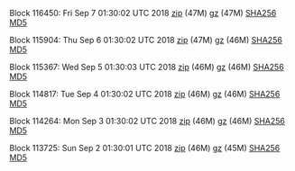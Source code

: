 Block 116450: Fri Sep  7 01:30:02 UTC 2018 [zip](https://files.01coin.io/mainnet/2018-09-07/bootstrap.dat.zip) (47M) [gz](https://files.01coin.io/mainnet/2018-09-07/bootstrap.dat.tar.gz) (47M) [SHA256](https://files.01coin.io/mainnet/2018-09-07/sha256.txt) [MD5](https://files.01coin.io/mainnet/2018-09-07/md5.txt)

Block 115904: Thu Sep  6 01:30:02 UTC 2018 [zip](https://files.01coin.io/mainnet/2018-09-06/bootstrap.dat.zip) (47M) [gz](https://files.01coin.io/mainnet/2018-09-06/bootstrap.dat.tar.gz) (46M) [SHA256](https://files.01coin.io/mainnet/2018-09-06/sha256.txt) [MD5](https://files.01coin.io/mainnet/2018-09-06/md5.txt)

Block 115367: Wed Sep  5 01:30:03 UTC 2018 [zip](https://files.01coin.io/mainnet/2018-09-05/bootstrap.dat.zip) (46M) [gz](https://files.01coin.io/mainnet/2018-09-05/bootstrap.dat.tar.gz) (46M) [SHA256](https://files.01coin.io/mainnet/2018-09-05/sha256.txt) [MD5](https://files.01coin.io/mainnet/2018-09-05/md5.txt)

Block 114817: Tue Sep  4 01:30:02 UTC 2018 [zip](https://files.01coin.io/mainnet/2018-09-04/bootstrap.dat.zip) (46M) [gz](https://files.01coin.io/mainnet/2018-09-04/bootstrap.dat.tar.gz) (46M) [SHA256](https://files.01coin.io/mainnet/2018-09-04/sha256.txt) [MD5](https://files.01coin.io/mainnet/2018-09-04/md5.txt)

Block 114264: Mon Sep  3 01:30:02 UTC 2018 [zip](https://files.01coin.io/mainnet/2018-09-03/bootstrap.dat.zip) (46M) [gz](https://files.01coin.io/mainnet/2018-09-03/bootstrap.dat.tar.gz) (46M) [SHA256](https://files.01coin.io/mainnet/2018-09-03/sha256.txt) [MD5](https://files.01coin.io/mainnet/2018-09-03/md5.txt)

Block 113725: Sun Sep  2 01:30:01 UTC 2018 [zip](https://files.01coin.io/mainnet/2018-09-02/bootstrap.dat.zip) (46M) [gz](https://files.01coin.io/mainnet/2018-09-02/bootstrap.dat.tar.gz) (45M) [SHA256](https://files.01coin.io/mainnet/2018-09-02/sha256.txt) [MD5](https://files.01coin.io/mainnet/2018-09-02/md5.txt)
